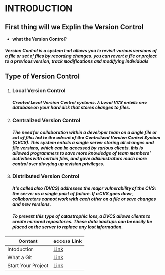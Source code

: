 # INTRODUCTION

## First thing will we Explin the Version Control 

* #### what the Version Control?

##### Version Control is a system that allows you to revisit various versions of a file or set of files by recording changes. you can revert a file or project to a previous version, track modifications and modifying individuals

## Type of Version Control
1. ### Local Version Control
    ##### Created Local Version Control systems. A Local VCS entails one database on your hard disk that stores changes to files.
2. ### Centralized Version Control
    ##### The need for collaboration within a developer team on a single file or set of files led to the advent of the Centralized Version Control System (CVCS). This system entails a single server storing all changes and file versions, which can be accessed by various clients. this is allowed programmers to have more knowledge of team members’ activities with certain files, and gave administrators much more control over divvying up revision privileges.
3. ### Distributed Version Control  
    ##### It's called also **(DVCS)** addresses the major vulnerability of the CVS: the server as a single point of failure. If a CVS goes down, collaborators cannot work with each other on a file or save changes and new versions. 

    ##### To prevent this type of catastrophic loss, a DVCS allows clients to create mirrored repositories. These data backups can be easily be placed on the server to replace any lost information.



**Contant** | **access Link**
--- | ---
Intoduction | [Link](https://hidayasyam.github.io/Learning-Journal-two/Index)
What a Git | [Link](https://hidayasyam.github.io/Learning-Journal-two/gitInfo)
Start Your Project | [Link](https://hidayasyam.github.io/Learning-Journal-two/Start-Work)
